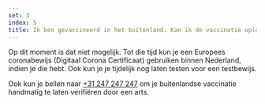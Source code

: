 ```yaml
---
set: 3
index: 5
title: Ik ben gevaccineerd in het buitenland. Kan ik de vaccinatie uploaden in de Nederlandse CoronaCheck-app?
---
```

Op dit moment is dat niet mogelijk. Tot die tijd kun je een Europees coronabewijs (Digitaal Corona Certificaat) gebruiken binnen Nederland, indien je die hebt. Ook kun je je tijdelijk nog laten testen voor een testbewijs.
 
Ook kun je bellen naar <a href="tel:31247247247">+31 247 247 247</a> om je buitenlandse vaccinatie handmatig te laten verifiëren door een arts.

